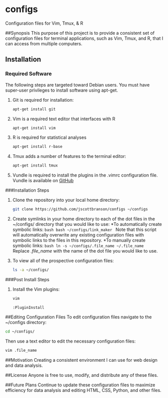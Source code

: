 # configs
Configuration files for Vim, Tmux, &amp; R

##Synopsis
This purpose of this project is to provide a consistent set of configuration
files for terminal applications, such as Vim, Tmux, and R, that I can access from
multiple computers.

## Installation
### Required Software
The following steps are targeted toward Debian users. You must have super-user
privileges to install software using apt-get.

1. Git is required for installation:
	```bash
	apt-get install git
	```
2. Vim is a required text editor that interfaces with R
	```bash
	apt-get install vim
	```

3. R is required for statistical analyses
	```bash
	apt-get install r-base
	```

4. Tmux adds a number of features to the terminal editor:
	```bash
	apt-get install tmux
	```

5. Vundle is required to install the plugins in the .vimrc configuration file.
	Vundle is available on [GitHub](https://github.com/VundleVim/Vundle.vim)

###Installation Steps
1. Clone the repository into your local home directory:
	```bash
	git clone https://github.com/jscottbranson/configs ~/configs
	```

2. Create symlinks in your home directory to each of the dot files in the ~/configs/ directory that you would like to use:
	*To automatically create symbolic links:
		```bash
		bash ~/configs/link_maker
		```
		Note that this script will automatically overwrite any existing configuration
		files with symbolic links to the files in this repository.
	*To manually create symbolic links:
		```bash
		ln -s ~/configs/.file_name ~/.file_name
		```
		Replace *.file_name* with the name of the dot file you would like to use.

3. To view all of the prospective configuration files:
	```bash
	ls -a ~/configs/
	```

###Post Install Steps
1. Install the Vim plugins:
	```bash
	vim
	```

	```vim
	:PluginInstall
	```

##Editing Configuration Files
To edit configuration files navigate to the ~/configs directory:
```bash
cd ~/configs/
```

Then use a text editor to edit the necessary configuration files:
```bash
vim .file_name
```

##Motivation
Creating a consistent environment I can use for web design and data analysis.

##License
Anyone is free to use, modify, and distribute any of these files.

##Future Plans
Continue to update these configuration files to maximize efficiency for data
analysis and editing HTML, CSS, Python, and other files.
